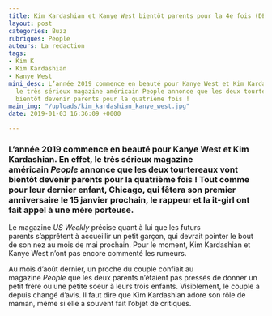 ```yaml
---
title: Kim Kardashian et Kanye West bientôt parents pour la 4e fois (DETAILS)
layout: post
categories: Buzz
rubriques: People
auteurs: La redaction
tags:
- Kim K
- Kim Kardashian
- Kanye West
mini_desc: L’année 2019 commence en beauté pour Kanye West et Kim Kardashian. En effet,
  le très sérieux magazine américain People annonce que les deux tourtereaux vont
  bientôt devenir parents pour la quatrième fois !
main_img: "/uploads/kim_kardashian_kanye_west.jpg"
date: 2019-01-03 16:36:09 +0000

---
```

### L’année 2019 commence en beauté pour Kanye West et Kim Kardashian. En effet, le très sérieux magazine américain _People_ annonce que les deux tourtereaux vont bientôt devenir parents pour la quatrième fois ! Tout comme pour leur dernier enfant, Chicago, qui fêtera son premier anniversaire le 15 janvier prochain, le rappeur et la it-girl ont fait appel à une mère porteuse.

Le magazine _US Weekly_ précise quant à lui que les futurs parents s’apprêtent à accueillir un petit garçon, qui devrait pointer le bout de son nez au mois de mai prochain. Pour le moment, Kim Kardashian et Kanye West n’ont pas encore commenté les rumeurs.

Au mois d’août dernier, un proche du couple confiait au magazine _People_ que les deux parents n’étaient pas pressés de donner un petit frère ou une petite soeur à leurs trois enfants. Visiblement, le couple a depuis changé d’avis. Il faut dire que Kim Kardashian adore son rôle de maman, même si elle a souvent fait l’objet de critiques.